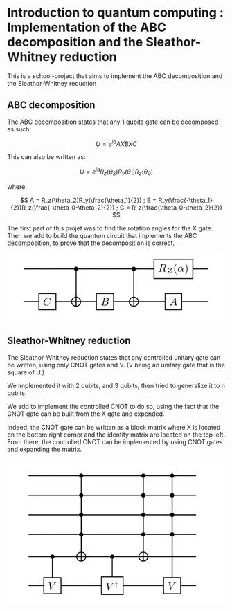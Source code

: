 # Introduction to quantum computing : Implementation of the ABC decomposition and the Sleathor-Whitney reduction

This is a school-project that aims to implement the ABC decomposition 
and the Sleathor-Whitney reduction

## ABC decomposition

The ABC decomposition states that any 1 qubits gate can be decomposed as such:

$$
U = e^{ia}AXBXC
$$

This can also be written as:

$$
U  = e^{ia}R_z(\theta_2)R_y(\theta_1)R_z(\theta_0)
$$

where 

$$
    A = R_z(\theta_2)R_y(\frac{\theta_1}{2}) ;
    B = R_y(\frac{-\theta_1}{2})R_z(\frac{-\theta_0-\theta_2}{2}) ;
    C = R_z(\frac{\theta_0-\theta_2}{2})
$$

The first part of this projet was to find the rotation angles for the X gate.
Then we add to build the quantum circuit that implements the ABC decomposition,
to prove that the decomposition is correct.

![ABC_decomposition](img/abc_decomposition.png)

## Sleathor-Whitney reduction

The Sleathor-Whitney reduction states that any controlled unitary gate can 
be written, using only CNOT gates and V. (V being an unitary gate that is the square of U.)

We implemented it with 2 qubits, and 3 qubits, then tried to generalize it to n qubits.

We add to implement the controlled CNOT to do so, using the fact that the CNOT
gate can be built from the X gate and expended.

Indeed, the CNOT gate can be written as a block matrix where X is located on 
the bottom right corner and the identity matrix are located on the top left.
From there, the controlled CNOT can be implemented by using CNOT gates and 
expanding the matrix.

![Controlled_gate](img/controlled_gate.png)






